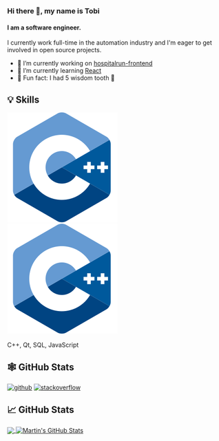 ### Hi there 👋, my name is Tobi
#### I am a software engineer.
I currently work full-time in the automation industry and I'm eager to get involved in open source projects.

- 🔭 I’m currently working on [hospitalrun-frontend](https://github.com/HospitalRun/hospitalrun-frontend) 
- 🌱 I’m currently learning [React](https://github.com/facebook/react) 
- 🤡 Fun fact: I had 5 wisdom tooth 🦷 

## 💡 Skills

<!--- C++ icon --->
![C++](https://raw.githubusercontent.com/devicons/devicon/0d6c64dbbf311879f7d563bfc3ccf559f9ed111c/icons/cplusplus/cplusplus-original.svg)
<img src="https://raw.githubusercontent.com/devicons/devicon/0d6c64dbbf311879f7d563bfc3ccf559f9ed111c/icons/cplusplus/cplusplus-original.svg">

C++, Qt, SQL, JavaScript

## 🕸️ GitHub Stats

[<img src='https://cdn.jsdelivr.net/npm/simple-icons@3.0.1/icons/github.svg' alt='github' height='40'>](https://github.com/tobireuen)  [<img src='https://cdn.jsdelivr.net/npm/simple-icons@3.0.1/icons/stackoverflow.svg' alt='stackoverflow' height='40'>](https://stackoverflow.com/users/mrbolton)  

## 📈 GitHub Stats

<a href="https://github.com/tobireuen/tobireuen">
  <img align="center" src="https://github-readme-stats.vercel.app/api/top-langs/?username=tobireuen&hide=java,html&title_color=ffffff&text_color=c9cacc&icon_color=2bbc8a&bg_color=1d1f21" />
</a>
<a href="https://github.com/tobireuen/tobireuen">
  <img align="center" src="https://github-readme-stats.vercel.app/api?username=tobireuen&show_icons=true&line_height=27&count_private=true&title_color=ffffff&text_color=c9cacc&icon_color=2bbc8a&bg_color=1d1f21" alt="Martin's GitHub Stats" />
</a>
